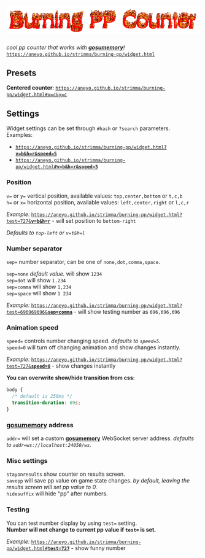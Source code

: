 # ![](cool-logo.gif)

_cool pp counter that works with [**gosumemory**](https://github.com/l3lackShark/gosumemory)!_  
[`https://aneyo.github.io/strimma/burning-pp/widget.html`](https://aneyo.github.io/strimma/burning-pp/widget.html)

## Presets

**Centered counter**: [`https://aneyo.github.io/strimma/burning-pp/widget.html#x=c&y=c`](https://aneyo.github.io/strimma/burning-pp/widget.html#x=c&y=c)

## Settings

Widget settings can be set through `#hash` or `?search` parameters.  
Examples:

- [`https://aneyo.github.io/strimma/burning-pp/widget.html`**`?v=b&h=r&speed=5`**](https://aneyo.github.io/strimma/burning-pp/widget.html?v=b&h=r&speed=5)
- [`https://aneyo.github.io/strimma/burning-pp/widget.html`**`#v=b&h=r&speed=5`**](https://aneyo.github.io/strimma/burning-pp/widget.html#v=b&h=r&speed=5)

### **Position**

`v=` or `y=` vertical position, available values: `top,center,bottom` or `t,c,b`  
`h=` or `x=` horizontal position, available values: `left,center,right` or `l,c,r`

_Example:_ [`https://aneyo.github.io/strimma/burning-pp/widget.html?test=727&`**`v=b&h=r`**](https://aneyo.github.io/strimma/burning-pp/widget.html?test=727&v=b&h=r) - will set position to `bottom-right`

_Defaults to `top-left` or `v=t&h=l`_

### **Number separator**

`sep=` number separator, can be one of `none,dot,comma,space`.

`sep=none` _default value._ will show `1234`  
`sep=dot` will show `1.234`  
`sep=comma` will show `1,234`  
`sep=space` will show `1 234`

_Example:_ [`https://aneyo.github.io/strimma/burning-pp/widget.html?test=696969696&`**`sep=comma`**](https://aneyo.github.io/strimma/burning-pp/widget.html?test=696969696&sep=comma) - will show testing number as `696,696,696`

### **Animation speed**

`speed=` controls number changing speed. _defaults to `speed=5`._  
`speed=0` will turn off changing animation and show changes instantly.

_Example:_ [`https://aneyo.github.io/strimma/burning-pp/widget.html?test=727&`**`speed=0`**](https://aneyo.github.io/strimma/burning-pp/widget.html?test=727&speed=0) - show changes instantly

**You can overwrite show/hide transition from css:**

```css
body {
  /* default is 250ms */
  transition-duration: 69s;
}
```

### **[gosumemory](https://github.com/l3lackShark/gosumemory) address**

`addr=` will set a custom [**gosumemory**](https://github.com/l3lackShark/gosumemory) WebSocket server address. _defaults to `addr=ws://localhost:24050/ws`._

### **Misc settings**

`stayonresults` show counter on results screen.  
`savepp` will save pp value on game state changes. _by default, leaving the results screen will set pp value to 0._  
`hidesuffix` will hide "pp" after numbers.

### **Testing**

You can test number display by using `test=` setting.  
**Number will not change to current pp value if `test=` is set.**

_Example:_ [`https://aneyo.github.io/strimma/burning-pp/widget.html#`**`test=727`**](https://aneyo.github.io/strimma/burning-pp/widget.html#test=727) - show funny number
